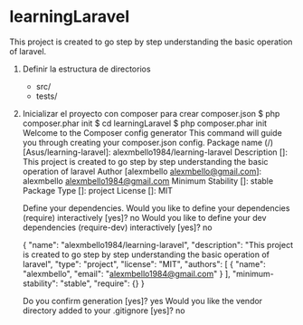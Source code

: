 # learningLaravel

This project is created to go step by step understanding the basic operation of laravel.

1. Definir la estructura de directorios
   + src/
   + tests/

2. Inicializar el proyecto con composer para crear composer.json
   $ php composer.phar init
   $ cd learningLaravel
   $ php composer.phar init
     Welcome to the Composer config generator
     This command will guide you through creating your composer.json config.
     Package name (<vendor>/<name>) [Asus/learning-laravel]: alexmbello1984/learning-laravel
     Description []: This project is created to go step by step understanding the basic operation of laravel
     Author [alexmbello <alexmbello@gmail.com>]: alexmbello <alexmbello1984@gmail.com>
     Minimum Stability []: stable
     Package Type []: project
     License []: MIT

     Define your dependencies.
     Would you like to define your dependencies (require) interactively [yes]? no
     Would you like to define your dev dependencies (require-dev) interactively [yes]? no

     {
         "name": "alexmbello1984/learning-laravel",
         "description": "This project is created to go step by step understanding the basic operation of laravel",
         "type": "project",
         "license": "MIT",
         "authors": [
            {
                "name": "alexmbello",
                "email": "alexmbello1984@gmail.com"
            }
         ],
         "minimum-stability": "stable",
         "require": {}
     }

     Do you confirm generation [yes]? yes
     Would you like the vendor directory added to your .gitignore [yes]? no

